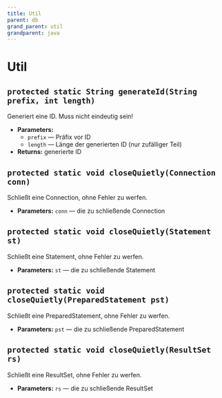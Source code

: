 ```yaml
---
title: Util
parent: db
grand_parent: util
grandparent: java
---
```


# Util


## `protected static String generateId(String prefix, int length)`

Generiert eine ID. Muss nicht eindeutig sein!

 * **Parameters:**
   * `prefix` — Präfix vor ID
   * `length` — Länge der generierten ID (nur zufälliger Teil)
 * **Returns:** generierte ID

## `protected static void closeQuietly(Connection conn)`

Schließt eine Connection, ohne Fehler zu werfen.

 * **Parameters:** `conn` — die zu schließende Connection

## `protected static void closeQuietly(Statement st)`

Schließt eine Statement, ohne Fehler zu werfen.

 * **Parameters:** `st` — die zu schließende Statement

## `protected static void closeQuietly(PreparedStatement pst)`

Schließt eine PreparedStatement, ohne Fehler zu werfen.

 * **Parameters:** `pst` — die zu schließende PreparedStatement

## `protected static void closeQuietly(ResultSet rs)`

Schließt eine ResultSet, ohne Fehler zu werfen.

 * **Parameters:** `rs` — die zu schließende ResultSet
